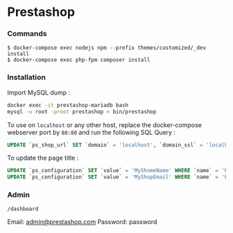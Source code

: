 # Prestashop

### Commands

~~~~~~~~~~~~~~~~~~~~~~~~~~~~~~~~~~~~~~~~~~~~~~~~~~~~~~~~~~~~~~~~~~~~~~~~~~~~~~~~$ docker-compose up -d
$ docker-compose exec nodejs npm --prefix themes/customized/_dev install
$ docker-compose exec php-fpm composer install
~~~~~~~~~~~~~~~~~~~~~~~~~~~~~~~~~~~~~~~~~~~~~~~~~~~~~~~~~~~~~~~~~~~~~~~~~~~~~~~~


### Installation

Import MySQL dump :
````bash
docker exec -it prestashop-mariadb bash
mysql -u root -proot prestashop < bin/prestashop
````

To use on ``localhost`` or any other host, replace the 
docker-compose webserver port by ``80:80`` and run the following 
SQL Query : 
````sql
UPDATE `ps_shop_url` SET `domain` = 'localhost', `domain_ssl` = 'localhost' WHERE `id_shop_url` = 1;
````

To update the page title : 
````sql
UPDATE `ps_configuration` SET `value` = 'MyShomeName' WHERE `name` = 'PS_SHOP_NAME';
UPDATE `ps_configuration` SET `value` = 'MyShopEmail' WHERE `name` = 'PS_SHOP_EMAIL';
````

### Admin 
``/dashboard``

Email: admin@prestashop.com
Password: password
